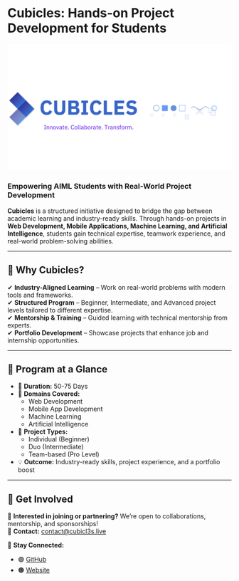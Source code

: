 # **Cubicles: Hands-on Project Development for Students**  

<img src="../Images/Cubicles_image.png" alt="Cubicles Logo"/>

### **Empowering AIML Students with Real-World Project Development**  

**Cubicles** is a structured initiative designed to bridge the gap between academic learning and industry-ready skills. Through hands-on projects in **Web Development, Mobile Applications, Machine Learning, and Artificial Intelligence**, students gain technical expertise, teamwork experience, and real-world problem-solving abilities.  

---

## 🔹 **Why Cubicles?**  

✔ **Industry-Aligned Learning** – Work on real-world problems with modern tools and frameworks.  
✔ **Structured Program** – Beginner, Intermediate, and Advanced project levels tailored to different expertise.  
✔ **Mentorship & Training** – Guided learning with technical mentorship from experts.  
✔ **Portfolio Development** – Showcase projects that enhance job and internship opportunities.  

---

## 📌 **Program at a Glance**  

- 🎯 **Duration:** 50-75 Days  
- 🚀 **Domains Covered:**  
  - Web Development  
  - Mobile App Development  
  - Machine Learning  
  - Artificial Intelligence  
- 💼 **Project Types:**  
  - Individual (Beginner)  
  - Duo (Intermediate)  
  - Team-based (Pro Level)  
- 💡 **Outcome:** Industry-ready skills, project experience, and a portfolio boost  

---


## 📢 **Get Involved**  

🚀 **Interested in joining or partnering?** We’re open to collaborations, mentorship, and sponsorships!  
📩 **Contact:** contact@cubicl3s.live  

🔗 **Stay Connected:**  
- 🟣 [GitHub](https://github.com/Cubicl3s)  
- 🟠 [Website](https://www.cubicl3s.live/)  
